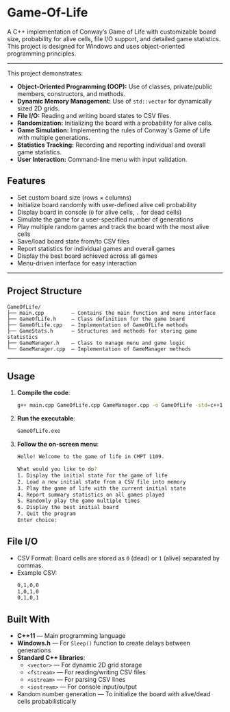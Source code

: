 # Game-Of-Life
A C++ implementation of Conway’s Game of Life with customizable board size, probability for alive cells, file I/O support, and detailed game statistics. This project is designed for Windows and uses object-oriented programming principles.

---
This project demonstrates:

- **Object-Oriented Programming (OOP):** Use of classes, private/public members, constructors, and methods.
- **Dynamic Memory Management:** Use of `std::vector` for dynamically sized 2D grids.
- **File I/O:** Reading and writing board states to CSV files.
- **Randomization:** Initializing the board with a probability for alive cells.
- **Game Simulation:** Implementing the rules of Conway's Game of Life with multiple generations.
- **Statistics Tracking:** Recording and reporting individual and overall game statistics.
- **User Interaction:** Command-line menu with input validation.

## Features

- Set custom board size (rows × columns)
- Initialize board randomly with user-defined alive cell probability
- Display board in console (`O` for alive cells, `.` for dead cells)
- Simulate the game for a user-specified number of generations
- Play multiple random games and track the board with the most alive cells
- Save/load board state from/to CSV files
- Report statistics for individual games and overall games
- Display the best board achieved across all games
- Menu-driven interface for easy interaction

---

## Project Structure
     
    GameOfLife/
    ├── main.cpp         — Contains the main function and menu interface
    ├── GameOfLife.h     — Class definition for the game board
    ├── GameOfLife.cpp   — Implementation of GameOfLife methods
    ├── GameStats.h      — Structures and methods for storing game statistics
    ├── GameManager.h    — Class to manage menu and game logic
    └── GameManager.cpp  — Implementation of GameManager methods


---

## Usage

1. **Compile the code**:

   ```bash
   g++ main.cpp GameOfLife.cpp GameManager.cpp -o GameOfLife -std=c++11
2. **Run the executable**:
    ```bash
    GameOfLife.exe
3. **Follow the on-screen menu**:
     ```bash
    Hello! Welcome to the game of life in CMPT 1109.

    What would you like to do?
    1. Display the initial state for the game of life
    2. Load a new initial state from a CSV file into memory
    3. Play the game of life with the current initial state
    4. Report summary statistics on all games played
    5. Randomly play the game multiple times
    6. Display the best initial board
    7. Quit the program
    Enter choice:
## File I/O

- CSV Format: Board cells are stored as `0` (dead) or `1` (alive) separated by commas.
- Example CSV:
    ```bash
    0,1,0,0
    1,0,1,0
    0,1,0,1
## Built With

- **C++11** — Main programming language
- **Windows.h** — For `Sleep()` function to create delays between generations
- **Standard C++ libraries**:
  - `<vector>` — For dynamic 2D grid storage
  - `<fstream>` — For reading/writing CSV files
  - `<sstream>` — For parsing CSV lines
  - `<iostream>` — For console input/output
- Random number generation — To initialize the board with alive/dead cells probabilistically




